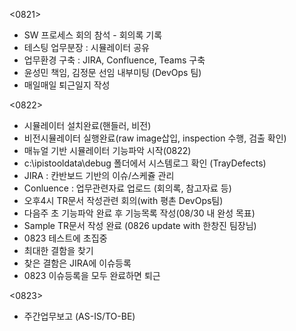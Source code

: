 <0821>
- SW 프로세스 회의 참석 - 회의록 기록
- 테스팅 업무분장 : 시뮬레이터 공유
- 업무환경 구축 : JIRA, Confluence, Teams 구축
- 윤성민 책임, 김정문 선임 내부미팅 (DevOps 팀)
- 매일매일 퇴근일지 작성

<0822>
- 시뮬레이터 설치완료(핸들러, 비전)
- 비전시뮬레이터 실행완료(raw image삽입, inspection 수행, 검출 확인)
- 매뉴얼 기반 시뮬레이터 기능파악 시작(0822)
- c:\\ipistooldata\\debug 폴더에서 시스템로그 확인 (TrayDefects)
- JIRA : 칸반보드 기반의 이슈/스케쥴 관리
- Conluence : 업무관련자료 업로드 (회의록, 참고자료 등)
- 오후4시 TR문서 작성관련 회의(with 평촌 DevOps팀)
- 다음주 초 기능파악 완료 후 기능목록 작성(08/30 내 완성 목표)
- Sample TR문서 작성 완료 (0826 update with 한창진 팀장님)
- 0823 테스트에 초집중
- 최대한 결함을 찾기
- 찾은 결함은 JIRA에 이슈등록
- 0823 이슈등록을 모두 완료하면 퇴근

<0823>
- 주간업무보고 (AS-IS/TO-BE)
